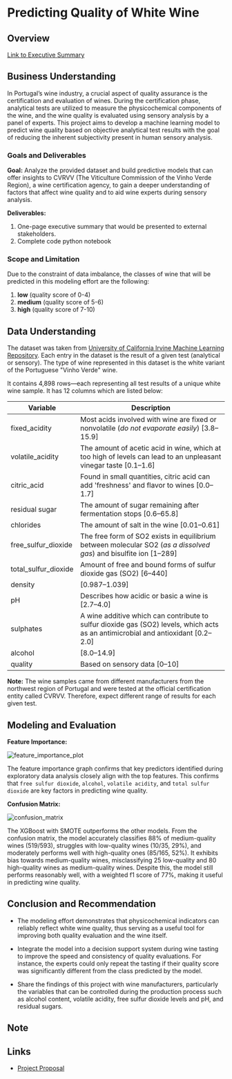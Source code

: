 # Predicting Quality of White Wine

## Overview
[Link to Executive Summary]()

## Business Understanding
In Portugal’s wine industry, a crucial aspect of quality assurance is the certification and evaluation of wines. During the certification phase, analytical tests are utilized to measure the physicochemical components of the wine, and the wine quality is evaluated using sensory analysis by a panel of experts. This project aims to develop a machine learning model to predict wine quality based on objective analytical test results with the goal of reducing the inherent subjectivity present in human sensory analysis.

### Goals and Deliverables
**Goal:** Analyze the provided dataset and build predictive models that can offer insights to CVRVV (The Viticulture Commission of the Vinho Verde Region), a wine certification agency, to gain a deeper understanding of factors that affect wine quality and to aid wine experts during sensory analysis. 

**Deliverables:**
1. One-page executive summary that would be presented to external stakeholders.
2. Complete code python notebook

### Scope and Limitation
Due to the constraint of data imbalance, the classes of wine that will be predicted in this modeling effort are the following: 
1. **low** (quality score of 0-4)
2. **medium** (quality score of 5-6)
3. **high** (quality score of 7-10)
   
## Data Understanding
The dataset was taken from [University of California Irvine Machine Learning Repository](https://archive.ics.uci.edu/dataset/186/wine+quality). Each entry in the dataset is the result of a given test (analytical or sensory). The type of wine represented in this dataset is the white variant of the  Portuguese "Vinho Verde" wine.

It contains 4,898 rows&mdash;each representing all test results of a unique white wine sample. It has 12 columns which are listed below: 

  Variable  |Description |
-----|-----|
fixed_acidity|Most acids involved with wine are fixed or nonvolatile (*do not evaporate easily*) [3.8&ndash;15.9]|
volatile_acidity|The amount of acetic acid in wine, which at too high of levels can lead to an unpleasant vinegar taste [0.1&ndash;1.6]|
citric_acid|Found in small quantities, citric acid can add 'freshness' and flavor to wines [0.0&ndash;1.7]|
residual sugar|The amount of sugar remaining after fermentation stops [0.6&ndash;65.8]|
chlorides|The amount of salt in the wine [0.01&ndash;0.61]|
free_sulfur_dioxide|The free form of SO2 exists in equilibrium between molecular SO2 (*as a dissolved gas*) and bisulfite ion [1&ndash;289]|
total_sulfur_dioxide|Amount of free and bound forms of sulfur dioxide gas (SO2) [6&ndash;440]|
density|[0.987&ndash;1.039]|
pH|Describes how acidic or basic a wine is [2.7&ndash;4.0]|
sulphates|A wine additive which can contribute to sulfur dioxide gas (SO2) levels, which acts as an antimicrobial and antioxidant [0.2&ndash;2.0]|
alcohol|[8.0&ndash;14.9]|
quality|Based on sensory data [0&ndash;10]|


**Note:** The wine samples came from different manufacturers from the northwest region of Portugal and were tested at the official certification entity called CVRVV. Therefore, expect different range of results for each given test. 

## Modeling and Evaluation

**Feature Importance:**

![feature_importance_plot]()

The feature importance graph confirms that key predictors identified during exploratory data analysis closely align with the top features. This confirms that `free sulfur dioxide`, `alcohol`, `volatile acidity`, and `total sulfur dioxide` are key factors in predicting wine quality. 

**Confusion Matrix:**

![confusion_matrix]()

The XGBoost with SMOTE outperforms the other models. From the confusion matrix, the model accurately classifies 88% of medium-quality wines (519/593), struggles with low-quality wines (10/35, 29%), and moderately performs well with high-quality ones (85/165, 52%). It exhibits bias towards medium-quality wines, misclassifying 25 low-quality and 80 high-quality wines as medium-quality wines. Despite this, the model still performs reasonably well, with a weighted f1 score of 77%, making it useful in predicting wine quality.

## Conclusion and Recommendation
* The modeling effort demonstrates that physicochemical indicators can reliably reflect white wine quality, thus serving as a useful tool for improving both quality evaluation and the wine itself.
  
* Integrate the model into a decision support system during wine tasting to improve the speed and consistency of quality evaluations. For instance, the experts could only repeat the tasting if their quality score was significantly different from the class predicted by the model.

* Share the findings of this project with wine manufacturers, particularly the variables that can be controlled during the production process such as alcohol content, volatile acidity, free sulfur dioxide levels and pH,  and residual sugars. 
 
## Note

## Links
* [Project Proposal]()
  
